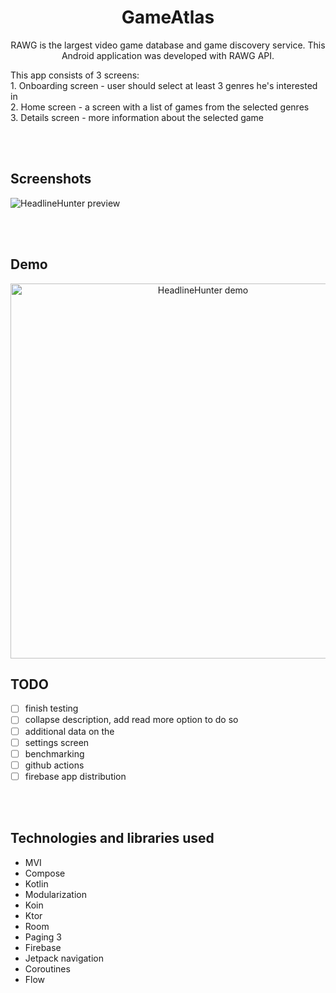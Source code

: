 <h1 align="center">GameAtlas</h1>

<p align="center">RAWG is the largest video game database and game discovery service. This Android application was developed with RAWG API.</p>
<p>
This app consists of 3 screens: 
  <br>1. Onboarding screen - user should select at least 3 genres he's interested in
 <br> 2. Home screen - a screen with a list of games from the selected genres
 <br> 3. Details screen - more information about the selected game
</p>

<br><br/>
## Screenshots
<img src="readme/screenshots/preview.png" alt="HeadlineHunter preview" />

<br><br/>
## Demo
<p align="center">
<img height="600" src="readme/screenshots/demo.gif" alt="HeadlineHunter demo" />
</p>

## TODO
- [ ] finish testing
- [ ] collapse description, add read more option to do so
- [ ] additional data on the 
- [ ] settings screen
- [ ] benchmarking
- [ ] github actions
- [ ] firebase app distribution

<br><br/>
## Technologies and libraries used
- MVI
- Compose
- Kotlin
- Modularization
- Koin
- Ktor
- Room
- Paging 3
- Firebase
- Jetpack navigation
- Coroutines
- Flow

